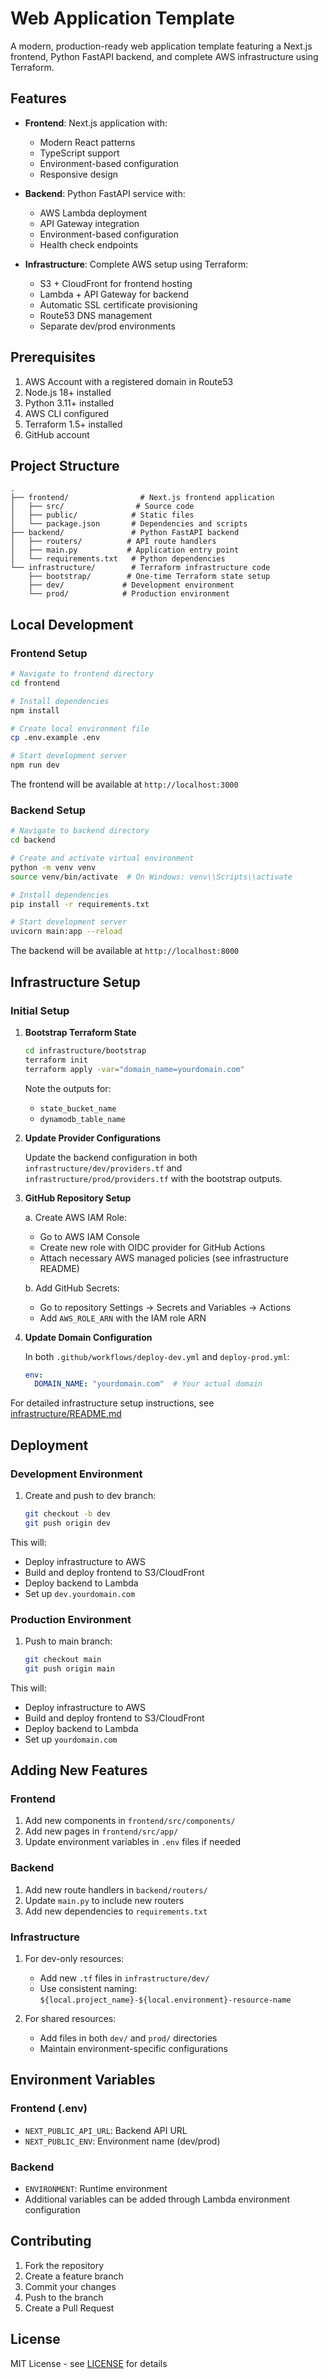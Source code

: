 # Web Application Template

A modern, production-ready web application template featuring a Next.js frontend, Python FastAPI backend, and complete AWS infrastructure using Terraform.

## Features

- **Frontend**: Next.js application with:
  - Modern React patterns
  - TypeScript support
  - Environment-based configuration
  - Responsive design

- **Backend**: Python FastAPI service with:
  - AWS Lambda deployment
  - API Gateway integration
  - Environment-based configuration
  - Health check endpoints

- **Infrastructure**: Complete AWS setup using Terraform:
  - S3 + CloudFront for frontend hosting
  - Lambda + API Gateway for backend
  - Automatic SSL certificate provisioning
  - Route53 DNS management
  - Separate dev/prod environments

## Prerequisites

1. AWS Account with a registered domain in Route53
2. Node.js 18+ installed
3. Python 3.11+ installed
4. AWS CLI configured
5. Terraform 1.5+ installed
6. GitHub account

## Project Structure

```
.
├── frontend/                # Next.js frontend application
│   ├── src/                # Source code
│   ├── public/            # Static files
│   └── package.json       # Dependencies and scripts
├── backend/               # Python FastAPI backend
│   ├── routers/          # API route handlers
│   ├── main.py           # Application entry point
│   └── requirements.txt   # Python dependencies
└── infrastructure/        # Terraform infrastructure code
    ├── bootstrap/        # One-time Terraform state setup
    ├── dev/             # Development environment
    └── prod/            # Production environment
```

## Local Development

### Frontend Setup

```bash
# Navigate to frontend directory
cd frontend

# Install dependencies
npm install

# Create local environment file
cp .env.example .env

# Start development server
npm run dev
```

The frontend will be available at `http://localhost:3000`

### Backend Setup

```bash
# Navigate to backend directory
cd backend

# Create and activate virtual environment
python -m venv venv
source venv/bin/activate  # On Windows: venv\\Scripts\\activate

# Install dependencies
pip install -r requirements.txt

# Start development server
uvicorn main:app --reload
```

The backend will be available at `http://localhost:8000`

## Infrastructure Setup

### Initial Setup

1. **Bootstrap Terraform State**
   ```bash
   cd infrastructure/bootstrap
   terraform init
   terraform apply -var="domain_name=yourdomain.com"
   ```
   Note the outputs for:
   - `state_bucket_name`
   - `dynamodb_table_name`

2. **Update Provider Configurations**
   
   Update the backend configuration in both `infrastructure/dev/providers.tf` and `infrastructure/prod/providers.tf` with the bootstrap outputs.

3. **GitHub Repository Setup**

   a. Create AWS IAM Role:
   - Go to AWS IAM Console
   - Create new role with OIDC provider for GitHub Actions
   - Attach necessary AWS managed policies (see infrastructure README)

   b. Add GitHub Secrets:
   - Go to repository Settings → Secrets and Variables → Actions
   - Add `AWS_ROLE_ARN` with the IAM role ARN

4. **Update Domain Configuration**
   
   In both `.github/workflows/deploy-dev.yml` and `deploy-prod.yml`:
   ```yaml
   env:
     DOMAIN_NAME: "yourdomain.com"  # Your actual domain
   ```

For detailed infrastructure setup instructions, see [infrastructure/README.md](infrastructure/README.md)

## Deployment

### Development Environment

1. Create and push to dev branch:
   ```bash
   git checkout -b dev
   git push origin dev
   ```

This will:
- Deploy infrastructure to AWS
- Build and deploy frontend to S3/CloudFront
- Deploy backend to Lambda
- Set up `dev.yourdomain.com`

### Production Environment

1. Push to main branch:
   ```bash
   git checkout main
   git push origin main
   ```

This will:
- Deploy infrastructure to AWS
- Build and deploy frontend to S3/CloudFront
- Deploy backend to Lambda
- Set up `yourdomain.com`

## Adding New Features

### Frontend

1. Add new components in `frontend/src/components/`
2. Add new pages in `frontend/src/app/`
3. Update environment variables in `.env` files if needed

### Backend

1. Add new route handlers in `backend/routers/`
2. Update `main.py` to include new routers
3. Add new dependencies to `requirements.txt`

### Infrastructure

1. For dev-only resources:
   - Add new `.tf` files in `infrastructure/dev/`
   - Use consistent naming: `${local.project_name}-${local.environment}-resource-name`

2. For shared resources:
   - Add files in both `dev/` and `prod/` directories
   - Maintain environment-specific configurations

## Environment Variables

### Frontend (.env)

- `NEXT_PUBLIC_API_URL`: Backend API URL
- `NEXT_PUBLIC_ENV`: Environment name (dev/prod)

### Backend

- `ENVIRONMENT`: Runtime environment
- Additional variables can be added through Lambda environment configuration

## Contributing

1. Fork the repository
2. Create a feature branch
3. Commit your changes
4. Push to the branch
5. Create a Pull Request

## License

MIT License - see [LICENSE](LICENSE) for details
